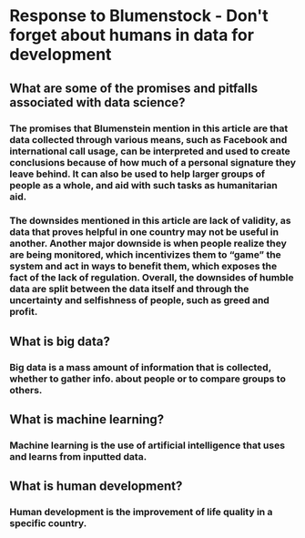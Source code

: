 # Response to Blumenstock - Don't forget about humans in data for development

## What are some of the promises and pitfalls associated with data science?

### The promises that Blumenstein mention in this article are that data collected through various means, such as Facebook and international call usage, can be interpreted and used to create conclusions because of how much of a personal signature they leave behind. It can also be used to help larger groups of people as a whole, and aid with such tasks as humanitarian aid.

### The downsides mentioned in this article are lack of validity, as data that proves helpful in one country may not be useful in another. Another major downside is when people realize they are being monitored, which incentivizes them to “game” the system and act in ways to benefit them, which exposes the fact of the lack of regulation. Overall, the downsides of humble data are split between the data itself and through the uncertainty and selfishness of people, such as greed and profit.

## What is big data?

### Big data is a mass amount of information that is collected, whether to gather info. about people or to compare groups to others. 



## What is machine learning?

### Machine learning is the use of artificial intelligence that uses and learns from inputted data. 


## What is human development?

### Human development is the improvement of life quality in a specific country. 


